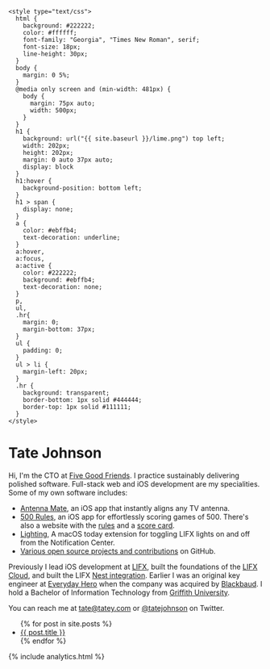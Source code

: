 ---
---
<!DOCTYPE html>
<html lang="en">
  <head>
    <meta charset="utf-8">
    <meta name=viewport content="width=device-width,initial-scale=1.0">
    <title>Tate Johnson</title>
    
    <style type="text/css">
      html {
        background: #222222;
        color: #ffffff;
        font-family: "Georgia", "Times New Roman", serif;
        font-size: 18px;
        line-height: 30px;
      }
      body {
        margin: 0 5%;
      }
      @media only screen and (min-width: 481px) {
        body {
          margin: 75px auto;
          width: 500px;
        }
      }
      h1 {
        background: url("{{ site.baseurl }}/lime.png") top left;
        width: 202px;
        height: 202px;
        margin: 0 auto 37px auto;
        display: block
      }
      h1:hover {
        background-position: bottom left;
      }
      h1 > span {
        display: none;
      }
      a {
        color: #ebffb4;
        text-decoration: underline;
      }
      a:hover,
      a:focus,
      a:active {
        color: #222222;
        background: #ebffb4;
        text-decoration: none;
      }
      p,
      ul,
      .hr{
        margin: 0;
        margin-bottom: 37px;
      }
      ul {
        padding: 0;
      }
      ul > li {
        margin-left: 20px;
      }
      .hr {
        background: transparent;
        border-bottom: 1px solid #444444;
        border-top: 1px solid #111111;
      }
    </style>
  </head>
  <body>
    <h1><span>Tate Johnson</span></h1>
    <p>Hi, I'm the CTO at <a href="https://www.fivegoodfriends.com.au">Five Good Friends</a>. I practice sustainably delivering polished software. Full-stack web and iOS development are my specialities. Some of my own software includes:
    <ul>
      <li><a href="https://antennamate.com">Antenna Mate</a>, an iOS app that instantly aligns any TV antenna.</li>
      <li><a href="https://itunes.apple.com/us/app/500-rules/id1246165857?ls=1&mt=8">500 Rules</a>, an iOS app for effortlessly scoring games of 500. There's also a website with the <a href="https://500rules.com">rules</a> and a <a href="https://500rules.com/score-card/">score card</a>.</li>
      <li><a href="https://github.com/tatey/Lighting">Lighting</a>, A macOS today extension for toggling LIFX lights on and off from the Notification Center.</li>
      <li><a href="https://github.com/tatey">Various open source projects and contributions</a> on GitHub.</li>
    </ul>
    <p>Previously I lead iOS development at <a href="https://lifx.com">LIFX</a>, built the foundations of the <a href="https://cloud.lifx.com">LIFX Cloud</a>, and built the LIFX <a href="https://www.lifx.com.au/products/nest">Nest integration</a>. Earlier I was an original key engineer at <a href="https://www.everydayhero.com">Everyday Hero</a> when the company was acquired by <a href="https://www.blackbaud.com">Blackbaud</a>. I hold a Bachelor of Information Technology from <a href="https://www.griffith.edu.au">Griffith University</a>.</p>
    <p>You can reach me at <a href="mailto:tate@tatey.com">tate@tatey.com</a> or <a href="http://twitter.com/tatejohnson/">@tatejohnson</a> on Twitter.</p>
    <div class="hr"></div>
    <ul>
      {% for post in site.posts %}
        <li>
          <a href="{{ post.url }}">{{ post.title }}</a>
        </li>
      {% endfor %}
    </ul>
    {% include analytics.html %}
  </body>
</html>
